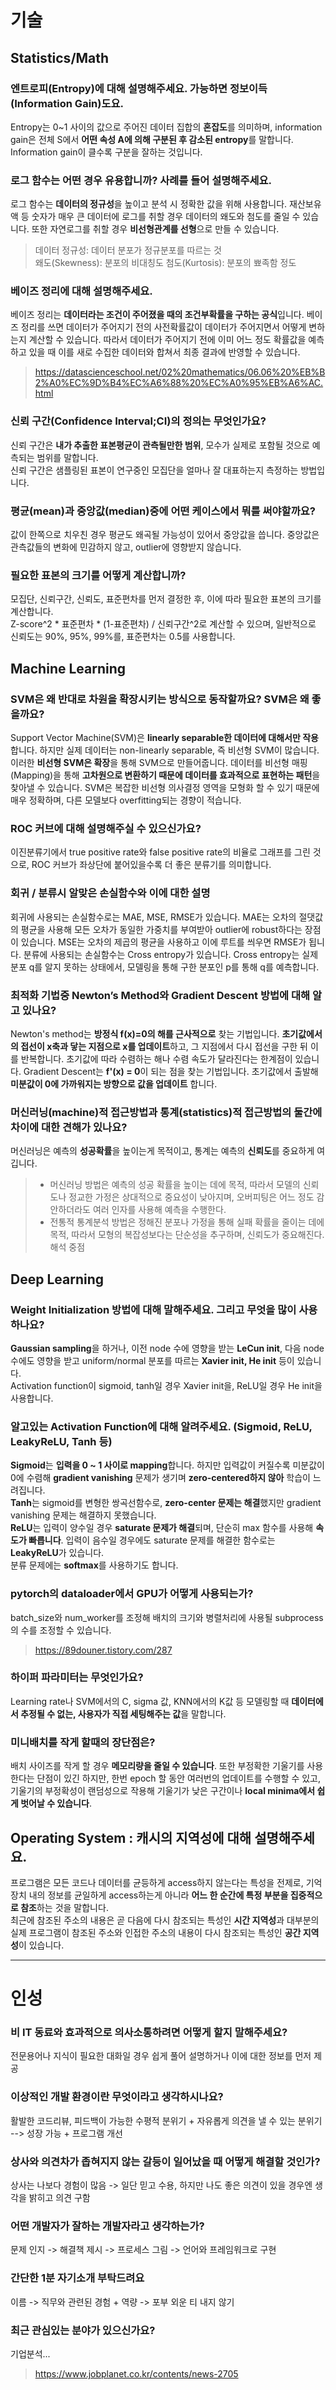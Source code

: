 # 기술
## Statistics/Math
###  엔트로피(Entropy)에 대해 설명해주세요. 가능하면 정보이득(Information Gain)도요.
Entropy는 0~1 사이의 값으로 주어진 데이터 집합의 **혼잡도**를 의미하며, information gain은 전체 S에서 **어떤 속성 A에 의해 구분된 후 감소된 entropy**를 말합니다. Information gain이 클수록 구분을 잘하는 것입니다.

### 로그 함수는 어떤 경우 유용합니까? 사례를 들어 설명해주세요.
로그 함수는 **데이터의 정규성**을 높이고 분석 시 정확한 값을 위해 사용합니다. 재산보유액 등 숫자가 매우 큰 데이터에 로그를 취할 경우 데이터의 왜도와 첨도를 줄일 수 있습니다. 또한 자연로그를 취할 경우 **비선형관계를 선형**으로 만들 수 있습니다.

> 데이터 정규성: 데이터 분포가 정규분포를 따르는 것  
왜도(Skewness): 분포의 비대칭도
첨도(Kurtosis): 분포의 뾰족함 정도

### 베이즈 정리에 대해 설명해주세요.
베이즈 정리는 **데이터라는 조건이 주어졌을 때의 조건부확률을 구하는 공식**입니다. 베이즈 정리를 쓰면 데이터가 주어지기 전의 사전확률값이 데이터가 주어지면서 어떻게 변하는지 계산할 수 있습니다. 따라서 데이터가 주어지기 전에 이미 어느 정도 확률값을 예측하고 있을 때 이를 새로 수집한 데이터와 합쳐서 최종 결과에 반영할 수 있습니다.

> https://datascienceschool.net/02%20mathematics/06.06%20%EB%B2%A0%EC%9D%B4%EC%A6%88%20%EC%A0%95%EB%A6%AC.html

### 신뢰 구간(Confidence Interval;CI)의 정의는 무엇인가요?
신뢰 구간은 **내가 추출한 표본평균이 관측될만한 범위**, 모수가 실제로 포함될 것으로 예측되는 범위를 말합니다.  
신뢰 구간은 샘플링된 표본이 연구중인 모집단을 얼마나 잘 대표하는지 측정하는 방법입니다.

### 평균(mean)과 중앙값(median)중에 어떤 케이스에서 뭐를 써야할까요?
값이 한쪽으로 치우친 경우 평균도 왜곡될 가능성이 있어서 중앙값을 씁니다. 중앙값은 관측값들의 변화에 민감하지 않고, outlier에 영향받지 않습니다.

### 필요한 표본의 크기를 어떻게 계산합니까?
모집단, 신뢰구간, 신뢰도, 표준편차를 먼저 결정한 후, 이에 따라 필요한 표본의 크기를 계산합니다.  
Z-score^2 * 표준편차 * (1-표준편차) / 신뢰구간^2로 계산할 수 있으며, 일반적으로 신뢰도는 90%, 95%, 99%를, 표준편차는 0.5를 사용합니다.

## Machine Learning 
### SVM은 왜 반대로 차원을 확장시키는 방식으로 동작할까요? SVM은 왜 좋을까요?
Support Vector Machine(SVM)은 **linearly separable한 데이터에 대해서만 작용**합니다. 하지만 실제 데이터는 non-linearly separable, 즉 비선형 SVM이 많습니다. 이러한 **비선형 SVM은 확장**을 통해 SVM으로 만들어줍니다. 데이터를 비선형 매핑(Mapping)을 통해 **고차원으로 변환하기 때문에 데이터를 효과적으로 표현하는 패턴**을 찾아낼 수 있습니다. SVM은 복잡한 비선형 의사결정 영역을 모형화 할 수 있기 때문에 매우 정확하며, 다른 모델보다 overfitting되는 경향이 적습니다.


###  ROC 커브에 대해 설명해주실 수 있으신가요?
이진분류기에서 true positive rate와 false positive rate의 비율로 그래프를 그린 것으로, ROC 커브가 좌상단에 붙어있을수록 더 좋은 분류기를 의미합니다.

### 회귀 / 분류시 알맞은 손실함수와 이에 대한 설명
회귀에 사용되는 손실함수로는 MAE, MSE, RMSE가 있습니다. MAE는 오차의 절댓값의 평균을 사용해 모든 오차가 동일한 가중치를 부여받아 outlier에 robust하다는 장점이 있습니다. MSE는 오차의 제곱의 평균을 사용하고 이에 루트를 씌우면 RMSE가 됩니다.
분류에 사용되는 손실함수는 Cross entropy가 있습니다. Cross entropy는 실제 분포 q를 알지 못하는 상태에서, 모델링을 통해 구한 분포인 p를 통해 q를 예측합니다.

### 최적화 기법중 Newton’s Method와 Gradient Descent 방법에 대해 알고 있나요?
Newton's method는 **방정식 f(x)=0의 해를 근사적으로** 찾는 기법입니다. **초기값에서의 접선이 x축과 닿는 지점으로 x를 업데이트**하고, 그 지점에서 다시 접선을 구한 뒤 이를 반복합니다. 초기값에 따라 수렴하는 해나 수렴 속도가 달라진다는 한계점이 있습니다.
Gradient Descent는 **f'(x) = 0**이 되는 점을 찾는 기법입니다. 초기값에서 출발해 **미분값이 0에 가까워지는 방향으로 값을 업데이트** 합니다.

### 머신러닝(machine)적 접근방법과 통계(statistics)적 접근방법의 둘간에 차이에 대한 견해가 있나요?
머신러닝은 예측의 **성공확률**을 높이는게 목적이고, 통계는 예측의 **신뢰도**를 중요하게 여깁니다.

> - 머신러닝 방법은 예측의 성공 확률을 높이는 데에 목적, 따라서 모델의 신뢰도나 정교한 가정은 상대적으로 중요성이 낮아지며, 오버피팅은 어느 정도 감안하더라도 여러 인자를 사용해 예측을 수행한다.
> - 전통적 통계분석 방법은 정해진 분포나 가정을 통해 실패 확률을 줄이는 데에 목적, 따라서 모형의 복잡성보다는 단순성을 추구하며, 신뢰도가 중요해진다. 해석 중점

## Deep Learning 
### Weight Initialization 방법에 대해 말해주세요. 그리고 무엇을 많이 사용하나요?
**Gaussian sampling**을 하거나, 이전 node 수에 영향을 받는 **LeCun init**, 다음 node 수에도 영향을 받고 uniform/normal 분포를 따르는 **Xavier init, He init** 등이 있습니다.  
Activation function이 sigmoid, tanh일 경우 Xavier init을, ReLU일 경우 He init을 사용합니다.

### 알고있는 Activation Function에 대해 알려주세요. (Sigmoid, ReLU, LeakyReLU, Tanh 등)
**Sigmoid**는 **입력을 0 ~ 1 사이로 mapping**합니다. 하지만 입력값이 커질수록 미분값이 0에 수렴해 **gradient vanishing** 문제가 생기며 **zero-centered하지 않아** 학습이 느려집니다.  
**Tanh**는 sigmoid를 변형한 쌍곡선함수로, **zero-center 문제는 해결**했지만 gradient vanishing 문제는 해결하지 못했습니다.  
**ReLU**는 입력이 양수일 경우 **saturate 문제가 해결**되며, 단순히 max 함수를 사용해 **속도가 빠릅니다**. 입력이 음수일 경우에도 saturate 문제를 해결한 함수로는 **LeakyReLU**가 있습니다.  
분류 문제에는 **softmax**를 사용하기도 합니다.

### pytorch의 dataloader에서 GPU가 어떻게 사용되는가?
batch_size와 num_worker를 조정해 배치의 크기와 병렬처리에 사용될 subprocess의 수를 조정할 수 있습니다.

> https://89douner.tistory.com/287

### 하이퍼 파라미터는 무엇인가요?
Learning rate나 SVM에서의 C, sigma 값, KNN에서의 K값 등 모델링할 때 **데이터에서 추정될 수 없는, 사용자가 직접 세팅해주는 값**을 말합니다.

### 미니배치를 작게 할때의 장단점은?
배치 사이즈를 작게 할 경우 **메모리량을 줄일 수 있습니다**. 또한 부정확한 기울기를 사용한다는 단점이 있긴 하지만, 한번 epoch 할 동안 여러번의 업데이트를 수행할 수 있고, 기울기의 부정확성이 랜덤성으로 작용해 기울기가 낮은 구간이나 **local minima에서 쉽게 벗어날 수 있습니다**.

## Operating System : 캐시의 지역성에 대해 설명해주세요.
프로그램은 모든 코드나 데이터를 균등하게 access하지 않는다는 특성을 전제로, 기억 장치 내의 정보를 균일하게 access하는게 아니라 **어느 한 순간에 특정 부분을 집중적으로 참조**하는 것을 말합니다.  
최근에 참조된 주소의 내용은 곧 다음에 다시 참조되는 특성인 **시간 지역성**과 대부분의 실제 프로그램이 참조된 주소와 인접한 주소의 내용이 다시 참조되는 특성인 **공간 지역성**이 있습니다.


---
# 인성
### 비 IT 동료와 효과적으로 의사소통하려면 어떻게 할지 말해주세요?
전문용어나 지식이 필요한 대화일 경우 쉽게 풀어 설명하거나 이에 대한 정보를 먼저 제공

### 이상적인 개발 환경이란 무엇이라고 생각하시나요?
활발한 코드리뷰, 피드백이 가능한 수평적 분위기 + 자유롭게 의견을 낼 수 있는 분위기 --> 성장 가능 + 프로그램 개선

### 상사와 의견차가 좁혀지지 않는 갈등이 일어났을 때 어떻게 해결할 것인가?
상사는 나보다 경험이 많음 -> 일단 믿고 수용, 하지만 나도 좋은 의견이 있을 경우엔 생각을 밝히고 의견 구함

### 어떤 개발자가 잘하는 개발자라고 생각하는가?
문제 인지 -> 해결책 제시 -> 프로세스 그림 -> 언어와 프레임워크로 구현 

### 간단한 1분 자기소개 부탁드려요
이름 -> 직무와 관련된 경험 + 역량 -> 포부
외운 티 내지 않기

### 최근 관심있는 분야가 있으신가요?
기업분석...


> https://www.jobplanet.co.kr/contents/news-2705